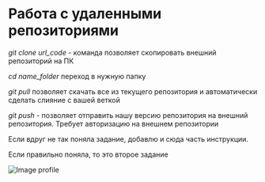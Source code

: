 # Работа с удаленными репозиториями

*git clone url_code* - команда позволяет скопировать внешний репозиторий на ПК

*cd name_folder* переход в нужную папку

*git pull* позволяет скачать все из текущего репозитория и автоматически сделать слияние с вашей веткой

*git push* - позволяет отправить нашу версию репозитория на внешний репозитория. Требует авторизацию на внешнем репозитории


Если вдруг не так поняла задание, добавлю и сюда часть инструкции.

Если правильно поняла, то это второе задание

![Image profile](Screenshot_1)